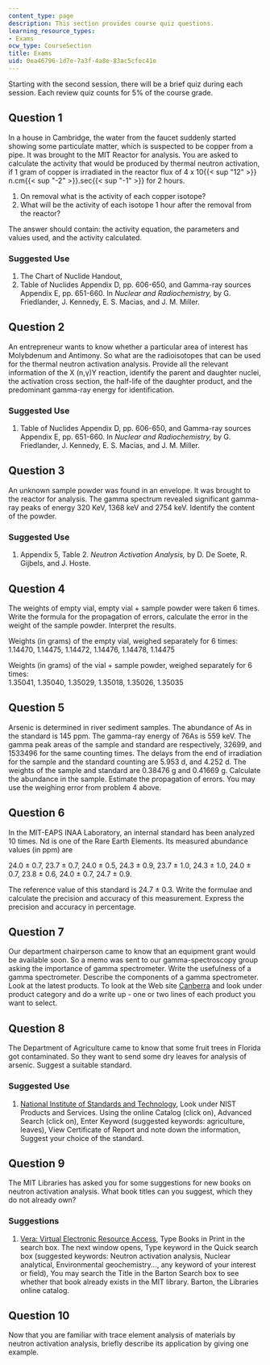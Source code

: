 ```yaml
---
content_type: page
description: This section provides course quiz questions.
learning_resource_types:
- Exams
ocw_type: CourseSection
title: Exams
uid: 0ea46796-1d7e-7a3f-4a8e-83ac5cfec41e
---
```


Starting with the second session, there will be a brief quiz during each session. Each review quiz counts for 5% of the course grade.

Question 1
----------

In a house in Cambridge, the water from the faucet suddenly started showing some particulate matter, which is suspected to be copper from a pipe. It was brought to the MIT Reactor for analysis. You are asked to calculate the activity that would be produced by thermal neutron activation, if 1 gram of copper is irradiated in the reactor flux of 4 x 10{{< sup "12" >}} n.cm{{< sup "\-2" >}}.sec{{< sup "\-1" >}} for 2 hours.

1.  On removal what is the activity of each copper isotope?
2.  What will be the activity of each isotope 1 hour after the removal from the reactor?

The answer should contain: the activity equation, the parameters and values used, and the activity calculated.

### Suggested Use

1.  The Chart of Nuclide Handout,
2.  Table of Nuclides Appendix D, pp. 606-650, and Gamma-ray sources Appendix E, pp. 651-660. In _Nuclear and Radiochemistry,_ by G. Friedlander, J. Kennedy, E. S. Macias, and J. M. Miller.

Question 2
----------

An entrepreneur wants to know whether a particular area of interest has Molybdenum and Antimony. So what are the radioisotopes that can be used for the thermal neutron activation analysis. Provide all the relevant information of the X (n,γ)Y reaction, identify the parent and daughter nuclei, the activation cross section, the half-life of the daughter product, and the predominant gamma-ray energy for identification.

### Suggested Use

1.  Table of Nuclides Appendix D, pp. 606-650, and Gamma-ray sources Appendix E, pp. 651-660. In _Nuclear and Radiochemistry,_ by G. Friedlander, J. Kennedy, E. S. Macias, and J. M. Miller.

Question 3
----------

An unknown sample powder was found in an envelope. It was brought to the reactor for analysis. The gamma spectrum revealed significant gamma-ray peaks of energy 320 KeV, 1368 keV and 2754 keV. Identify the content of the powder.

### Suggested Use

1.  Appendix 5, Table 2. _Neutron Activation Analysis,_ by D. De Soete, R. Gijbels, and J. Hoste.

Question 4
----------

The weights of empty vial, empty vial + sample powder were taken 6 times. Write the formula for the propagation of errors, calculate the error in the weight of the sample powder. Interpret the results.

Weights (in grams) of the empty vial, weighed separately for 6 times:  
1.14470, 1.14475, 1.14472, 1.14476, 1.14478, 1.14475

Weights (in grams) of the vial + sample powder, weighed separately for 6 times:  
1.35041, 1.35040, 1.35029, 1.35018, 1.35026, 1.35035

Question 5
----------

Arsenic is determined in river sediment samples. The abundance of As in the standard is 145 ppm. The gamma-ray energy of 76As is 559 keV. The gamma peak areas of the sample and standard are respectively, 32699, and 1533496 for the same counting times. The delays from the end of irradiation for the sample and the standard counting are 5.953 d, and 4.252 d. The weights of the sample and standard are 0.38476 g and 0.41669 g. Calculate the abundance in the sample. Estimate the propagation of errors. You may use the weighing error from problem 4 above.

Question 6
----------

In the MIT-EAPS INAA Laboratory, an internal standard has been analyzed 10 times. Nd is one of the Rare Earth Elements. Its measured abundance values (in ppm) are

24.0 ± 0.7, 23.7 ± 0.7, 24.0 ± 0.5, 24.3 ± 0.9, 23.7 ± 1.0, 24.3 ± 1.0, 24.0 ± 0.7, 23.8 ± 0.6, 24.0 ± 0.7, 24.7 ± 0.9.

The reference value of this standard is 24.7 ± 0.3. Write the formulae and calculate the precision and accuracy of this measurement. Express the precision and accuracy in percentage.

Question 7
----------

Our department chairperson came to know that an equipment grant would be available soon. So a memo was sent to our gamma-spectroscopy group asking the importance of gamma spectrometer. Write the usefulness of a gamma spectrometer. Describe the components of a gamma spectrometer. Look at the latest products. To look at the Web site [Canberra](http://www.canberra.com/) and look under product category and do a write up - one or two lines of each product you want to select.

Question 8
----------

The Department of Agriculture came to know that some fruit trees in Florida got contaminated. So they want to send some dry leaves for analysis of arsenic. Suggest a suitable standard.

### Suggested Use

1.  [National Institute of Standards and Technology](http://www.nist.gov/), Look under NIST Products and Services. Using the online Catalog (click on), Advanced Search (click on), Enter Keyword (suggested keywords: agriculture, leaves), View Certificate of Report and note down the information, Suggest your choice of the standard.

Question 9
----------

The MIT Libraries has asked you for some suggestions for new books on neutron activation analysis. What book titles can you suggest, which they do not already own?

### Suggestions

1.  [Vera: Virtual Electronic Resource Access](http://libraries.mit.edu/vera), Type Books in Print in the search box. The next window opens, Type keyword in the Quick search box (suggested keywords: Neutron activation analysis, Nuclear analytical, Environmental geochemistry..., any keyword of your interest or field), You may search the Title in the Barton Search box to see whether that book already exists in the MIT library. Barton, the Libraries online catalog.

Question 10
-----------

Now that you are familiar with trace element analysis of materials by neutron activation analysis, briefly describe its application by giving one example.